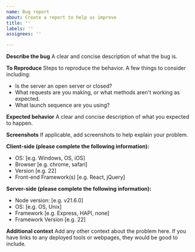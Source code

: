 ```yaml
---
name: Bug report
about: Create a report to help us improve
title: ''
labels: ''
assignees: ''

---
```


**Describe the bug**
A clear and concise description of what the bug is.

**To Reproduce**
Steps to reproduce the behavior. A few things to consider including:
- Is the server an open server or closed?
- What requests are you making, or what methods aren't working as expected.
- What launch sequence are you using?

**Expected behavior**
A clear and concise description of what you expected to happen.

**Screenshots**
If applicable, add screenshots to help explain your problem.

**Client-side (please complete the following information):**
 - OS: [e.g. Windows, OS, iOS]
 - Browser [e.g. chrome, safari]
 - Version [e.g. 22]
 - Front-end Framework(s) [e.g. React, jQuery]

**Server-side (please complete the following information):**
 - Node version: [e.g. v21.6.0]
 - OS: [e.g. OS, Unix]
 - Framework [e.g. Express, HAPI, none]
 - Framework Version [e.g. 22]

**Additional context**
Add any other context about the problem here. If you have links to any deployed tools or webpages, they would be good to include.
